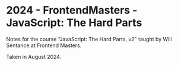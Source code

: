 # 2024 - FrontendMasters - JavaScript: The Hard Parts

Notes for the course "JavaScript: The Hard Parts, v2" taught by Will Sentance at Frontend Masters.

Taken in August 2024.
